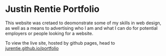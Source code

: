 # Justin Rentie Portfolio

This website was cretaed to deomonstrate some of my skills in web design, as well as a means 
to advertising who I am and what I can do for potential employers or people looking for a 
website.

To view the live site, hosted by github pages, head to [jurentie.github.io/portfolio](https://jurentie.github.io/portfolio)